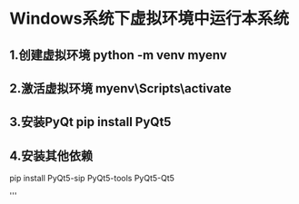 <!-- 这是一个注释，不会显示在渲染后的文档中 -->

# Windows系统下虚拟环境中运行本系统

## 1.创建虚拟环境 python -m venv myenv

## 2.激活虚拟环境 myenv\Scripts\activate

## 3.安装PyQt pip install PyQt5

## 4.安装其他依赖

pip install PyQt5-sip PyQt5-tools PyQt5-Qt5

'''
